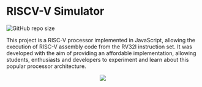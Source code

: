 # RISCV-V Simulator

![GitHub repo size](https://img.shields.io/github/repo-size/eduardoMichell/rv-sim?label=Repo%20Size)

This project is a RISC-V processor implemented in JavaScript, allowing the execution of RISC-V assembly code from the RV32I instruction set. It was developed with the aim of providing an affordable implementation, allowing students, enthusiasts and developers to experiment and learn about this popular processor architecture.


<p align="center">
<a href="https://www.paypal.com/donate/?hosted_button_id=DT7RH5JSHCGQ6">
<img src="https://img.shields.io/badge/PayPal-00457C?style=for-the-badge&logo=paypal&logoColor=white">
</a>
</p>
